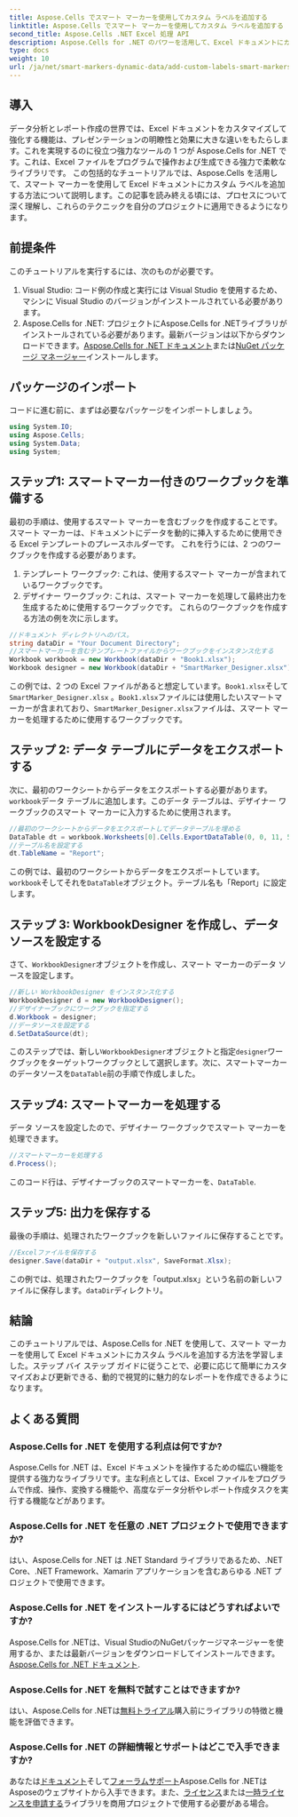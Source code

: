 ```yaml
---
title: Aspose.Cells でスマート マーカーを使用してカスタム ラベルを追加する
linktitle: Aspose.Cells でスマート マーカーを使用してカスタム ラベルを追加する
second_title: Aspose.Cells .NET Excel 処理 API
description: Aspose.Cells for .NET のパワーを活用して、Excel ドキュメントにカスタム ラベルとスマート マーカーを追加します。このステップ バイ ステップのチュートリアルに従って、動的で視覚的に魅力的なレポートを作成します。
type: docs
weight: 10
url: /ja/net/smart-markers-dynamic-data/add-custom-labels-smart-markers/
---
```

## 導入
データ分析とレポート作成の世界では、Excel ドキュメントをカスタマイズして強化する機能は、プレゼンテーションの明瞭性と効果に大きな違いをもたらします。これを実現するのに役立つ強力なツールの 1 つが Aspose.Cells for .NET です。これは、Excel ファイルをプログラムで操作および生成できる強力で柔軟なライブラリです。
この包括的なチュートリアルでは、Aspose.Cells を活用して、スマート マーカーを使用して Excel ドキュメントにカスタム ラベルを追加する方法について説明します。この記事を読み終える頃には、プロセスについて深く理解し、これらのテクニックを自分のプロジェクトに適用できるようになります。
## 前提条件
このチュートリアルを実行するには、次のものが必要です。
1. Visual Studio: コード例の作成と実行には Visual Studio を使用するため、マシンに Visual Studio のバージョンがインストールされている必要があります。
2.  Aspose.Cells for .NET: プロジェクトにAspose.Cells for .NETライブラリがインストールされている必要があります。最新バージョンは以下からダウンロードできます。[Aspose.Cells for .NET ドキュメント](https://reference.aspose.com/cells/net/)または[NuGet パッケージ マネージャー](https://www.nuget.org/packages/Aspose.Cells/)インストールします。
## パッケージのインポート
コードに進む前に、まずは必要なパッケージをインポートしましょう。
```csharp
using System.IO;
using Aspose.Cells;
using System.Data;
using System;
```
## ステップ1: スマートマーカー付きのワークブックを準備する
最初の手順は、使用するスマート マーカーを含むブックを作成することです。スマート マーカーは、ドキュメントにデータを動的に挿入するために使用できる Excel テンプレートのプレースホルダーです。
これを行うには、2 つのワークブックを作成する必要があります。
1. テンプレート ワークブック: これは、使用するスマート マーカーが含まれているワークブックです。
2. デザイナー ワークブック: これは、スマート マーカーを処理して最終出力を生成するために使用するワークブックです。
これらのワークブックを作成する方法の例を次に示します。
```csharp
//ドキュメント ディレクトリへのパス。
string dataDir = "Your Document Directory";
//スマートマーカーを含むテンプレートファイルからワークブックをインスタンス化する
Workbook workbook = new Workbook(dataDir + "Book1.xlsx");
Workbook designer = new Workbook(dataDir + "SmartMarker_Designer.xlsx");
```
この例では、2 つの Excel ファイルがあると想定しています。`Book1.xlsx`そして`SmartMarker_Designer.xlsx` 。`Book1.xlsx`ファイルには使用したいスマートマーカーが含まれており、`SmartMarker_Designer.xlsx`ファイルは、スマート マーカーを処理するために使用するワークブックです。
## ステップ 2: データ テーブルにデータをエクスポートする
次に、最初のワークシートからデータをエクスポートする必要があります。`workbook`データ テーブルに追加します。このデータ テーブルは、デザイナー ワークブックのスマート マーカーに入力するために使用されます。
```csharp
//最初のワークシートからデータをエクスポートしてデータテーブルを埋める
DataTable dt = workbook.Worksheets[0].Cells.ExportDataTable(0, 0, 11, 5, true);
//テーブル名を設定する
dt.TableName = "Report";
```
この例では、最初のワークシートからデータをエクスポートしています。`workbook`そしてそれを`DataTable`オブジェクト。テーブル名も「Report」に設定します。
## ステップ 3: WorkbookDesigner を作成し、データ ソースを設定する
さて、`WorkbookDesigner`オブジェクトを作成し、スマート マーカーのデータ ソースを設定します。
```csharp
//新しい WorkbookDesigner をインスタンス化する
WorkbookDesigner d = new WorkbookDesigner();
//デザイナーブックにワークブックを指定する
d.Workbook = designer;
//データソースを設定する
d.SetDataSource(dt);
```
このステップでは、新しい`WorkbookDesigner`オブジェクトと指定`designer`ワークブックをターゲットワークブックとして選択します。次に、スマートマーカーのデータソースを`DataTable`前の手順で作成しました。
## ステップ4: スマートマーカーを処理する
データ ソースを設定したので、デザイナー ワークブックでスマート マーカーを処理できます。
```csharp
//スマートマーカーを処理する
d.Process();
```
このコード行は、デザイナーブックのスマートマーカーを、`DataTable`.
## ステップ5: 出力を保存する
最後の手順は、処理されたワークブックを新しいファイルに保存することです。
```csharp
//Excelファイルを保存する
designer.Save(dataDir + "output.xlsx", SaveFormat.Xlsx);
```
この例では、処理されたワークブックを「output.xlsx」という名前の新しいファイルに保存します。`dataDir`ディレクトリ。
## 結論
このチュートリアルでは、Aspose.Cells for .NET を使用して、スマート マーカーを使用して Excel ドキュメントにカスタム ラベルを追加する方法を学習しました。ステップ バイ ステップ ガイドに従うことで、必要に応じて簡単にカスタマイズおよび更新できる、動的で視覚的に魅力的なレポートを作成できるようになります。
## よくある質問
### Aspose.Cells for .NET を使用する利点は何ですか?
Aspose.Cells for .NET は、Excel ドキュメントを操作するための幅広い機能を提供する強力なライブラリです。主な利点としては、Excel ファイルをプログラムで作成、操作、変換する機能や、高度なデータ分析やレポート作成タスクを実行する機能などがあります。
### Aspose.Cells for .NET を任意の .NET プロジェクトで使用できますか?
はい、Aspose.Cells for .NET は .NET Standard ライブラリであるため、.NET Core、.NET Framework、Xamarin アプリケーションを含むあらゆる .NET プロジェクトで使用できます。
### Aspose.Cells for .NET をインストールするにはどうすればよいですか?
 Aspose.Cells for .NETは、Visual StudioのNuGetパッケージマネージャーを使用するか、または最新バージョンをダウンロードしてインストールできます。[Aspose.Cells for .NET ドキュメント](https://reference.aspose.com/cells/net/).
### Aspose.Cells for .NET を無料で試すことはできますか?
はい、Aspose.Cells for .NETは[無料トライアル](https://releases.aspose.com/)購入前にライブラリの特徴と機能を評価できます。
### Aspose.Cells for .NET の詳細情報とサポートはどこで入手できますか?
あなたは[ドキュメント](https://reference.aspose.com/cells/net/)そして[フォーラムサポート](https://forum.aspose.com/c/cells/9)Aspose.Cells for .NETはAsposeのウェブサイトから入手できます。また、[ライセンス](https://purchase.aspose.com/buy)または[一時ライセンスを申請する](https://purchase.aspose.com/temporary-license/)ライブラリを商用プロジェクトで使用する必要がある場合。